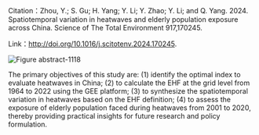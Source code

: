 Citation：Zhou, Y.; S. Gu; H. Yang; Y. Li; Y. Zhao; Y. Li; and Q. Yang. 2024. Spatiotemporal variation in heatwaves and elderly population exposure across China. Science of The Total Environment 917,170245.

Link：http://doi.org/10.1016/j.scitotenv.2024.170245.



![Figure abstract-1118](https://github.com/zhouyunzhouyun/EHF-heatwave/assets/101540420/626aedce-bd81-4fa5-bf67-ecd1e7383689)

The primary objectives of this study are: (1) identify the optimal index to evaluate heatwaves in China; (2) to calculate the EHF at the grid level from 1964 to 2022 using the GEE platform; (3) to synthesize the spatiotemporal variation in heatwaves based on the EHF definition; (4) to assess the exposure of elderly population faced during heatwaves from 2001 to 2020, thereby providing practical insights for future research and policy formulation.
